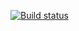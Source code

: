[![Build status](https://ci.appveyor.com/api/projects/status/c7u31chjy53cr13r?svg=true)](https://ci.appveyor.com/project/LokiTheDark666/selen)